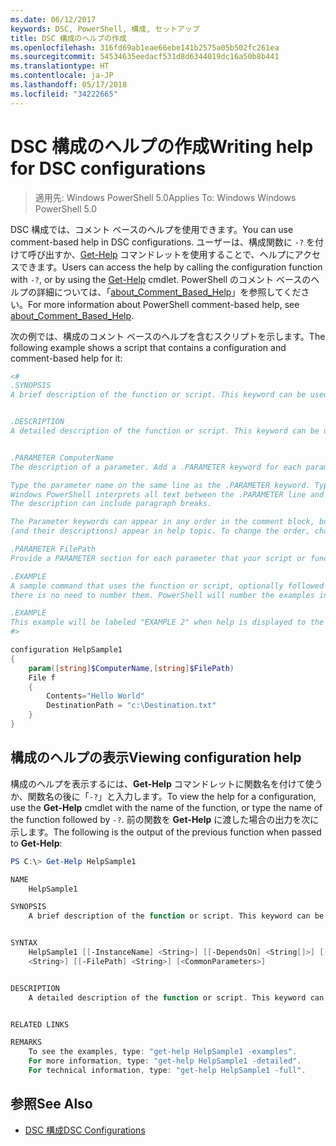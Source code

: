 ```yaml
---
ms.date: 06/12/2017
keywords: DSC, PowerShell, 構成, セットアップ
title: DSC 構成のヘルプの作成
ms.openlocfilehash: 316fd69ab1eae66ebe141b2575a05b502fc261ea
ms.sourcegitcommit: 54534635eedacf531d8d6344019dc16a50b8b441
ms.translationtype: HT
ms.contentlocale: ja-JP
ms.lasthandoff: 05/17/2018
ms.locfileid: "34222665"
---
```

# <a name="writing-help-for-dsc-configurations"></a><span data-ttu-id="af651-103">DSC 構成のヘルプの作成</span><span class="sxs-lookup"><span data-stu-id="af651-103">Writing help for DSC configurations</span></span>

><span data-ttu-id="af651-104">適用先: Windows PowerShell 5.0</span><span class="sxs-lookup"><span data-stu-id="af651-104">Applies To: Windows Windows PowerShell 5.0</span></span>

<span data-ttu-id="af651-105">DSC 構成では、コメント ベースのヘルプを使用できます。</span><span class="sxs-lookup"><span data-stu-id="af651-105">You can use comment-based help in DSC configurations.</span></span> <span data-ttu-id="af651-106">ユーザーは、構成関数に `-?` を付けて呼び出すか、[Get-Help](https://technet.microsoft.com/library/hh849696.aspx) コマンドレットを使用することで、ヘルプにアクセスできます。</span><span class="sxs-lookup"><span data-stu-id="af651-106">Users can access the help by calling the configuration function with `-?`, or by using the [Get-Help](https://technet.microsoft.com/library/hh849696.aspx) cmdlet.</span></span> <span data-ttu-id="af651-107">PowerShell のコメント ベースのヘルプの詳細については、「[about_Comment_Based_Help](https://technet.microsoft.com/library/hh847834.aspx)」を参照してください。</span><span class="sxs-lookup"><span data-stu-id="af651-107">For more information about PowerShell comment-based help, see [about_Comment_Based_Help](https://technet.microsoft.com/library/hh847834.aspx).</span></span>

<span data-ttu-id="af651-108">次の例では、構成のコメント ベースのヘルプを含むスクリプトを示します。</span><span class="sxs-lookup"><span data-stu-id="af651-108">The following example shows a script that contains a configuration and comment-based help for it:</span></span>

```powershell
<#
.SYNOPSIS
A brief description of the function or script. This keyword can be used only once for each configuration.


.DESCRIPTION
A detailed description of the function or script. This keyword can be used only once for each configuration.


.PARAMETER ComputerName
The description of a parameter. Add a .PARAMETER keyword for each parameter in the function or script syntax.

Type the parameter name on the same line as the .PARAMETER keyword. Type the parameter description on the lines following the .PARAMETER keyword.
Windows PowerShell interprets all text between the .PARAMETER line and the next keyword or the end of the comment block as part of the parameter description.
The description can include paragraph breaks.

The Parameter keywords can appear in any order in the comment block, but the function or script syntax determines the order in which the parameters
(and their descriptions) appear in help topic. To change the order, change the syntax.

.PARAMETER FilePath
Provide a PARAMETER section for each parameter that your script or function accepts.

.EXAMPLE
A sample command that uses the function or script, optionally followed by sample output and a description. Repeat this keyword for each example. If you have multiple examples,
there is no need to number them. PowerShell will number the examples in help text.

.EXAMPLE
This example will be labeled "EXAMPLE 2" when help is displayed to the user.
#>

configuration HelpSample1
{
    param([string]$ComputerName,[string]$FilePath)
    File f
    {
        Contents="Hello World"
        DestinationPath = "c:\Destination.txt"
    }
}
```

## <a name="viewing-configuration-help"></a><span data-ttu-id="af651-109">構成のヘルプの表示</span><span class="sxs-lookup"><span data-stu-id="af651-109">Viewing configuration help</span></span>

<span data-ttu-id="af651-110">構成のヘルプを表示するには、**Get-Help** コマンドレットに関数名を付けて使うか、関数名の後に「`-?`」と入力します。</span><span class="sxs-lookup"><span data-stu-id="af651-110">To view the help for a configuration, use the **Get-Help** cmdlet with the name of the function, or type the name of the function followed by `-?`.</span></span> <span data-ttu-id="af651-111">前の関数を **Get-Help** に渡した場合の出力を次に示します。</span><span class="sxs-lookup"><span data-stu-id="af651-111">The following is the output of the previous function when passed to **Get-Help**:</span></span>

```powershell
PS C:\> Get-Help HelpSample1

NAME
    HelpSample1

SYNOPSIS
    A brief description of the function or script. This keyword can be used only once for each configuration.


SYNTAX
    HelpSample1 [[-InstanceName] <String>] [[-DependsOn] <String[]>] [[-OutputPath] <String>] [[-ConfigurationData] <Hashtable>] [[-ComputerName]
    <String>] [[-FilePath] <String>] [<CommonParameters>]


DESCRIPTION
    A detailed description of the function or script. This keyword can be used only once for each configuration.


RELATED LINKS

REMARKS
    To see the examples, type: "get-help HelpSample1 -examples".
    For more information, type: "get-help HelpSample1 -detailed".
    For technical information, type: "get-help HelpSample1 -full".
```

## <a name="see-also"></a><span data-ttu-id="af651-112">参照</span><span class="sxs-lookup"><span data-stu-id="af651-112">See Also</span></span>
* [<span data-ttu-id="af651-113">DSC 構成</span><span class="sxs-lookup"><span data-stu-id="af651-113">DSC Configurations</span></span>](configurations.md)